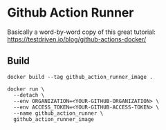 # Github Action Runner

Basically a word-by-word copy of this great tutorial: https://testdriven.io/blog/github-actions-docker/

## Build

    docker build --tag github_action_runner_image .

    docker run \
      --detach \
      --env ORGANIZATION=<YOUR-GITHUB-ORGANIZATION> \
      --env ACCESS_TOKEN=<YOUR-GITHUB-ACCESS-TOKEN> \
      --name github_action_runner \
      github_action_runner_image

